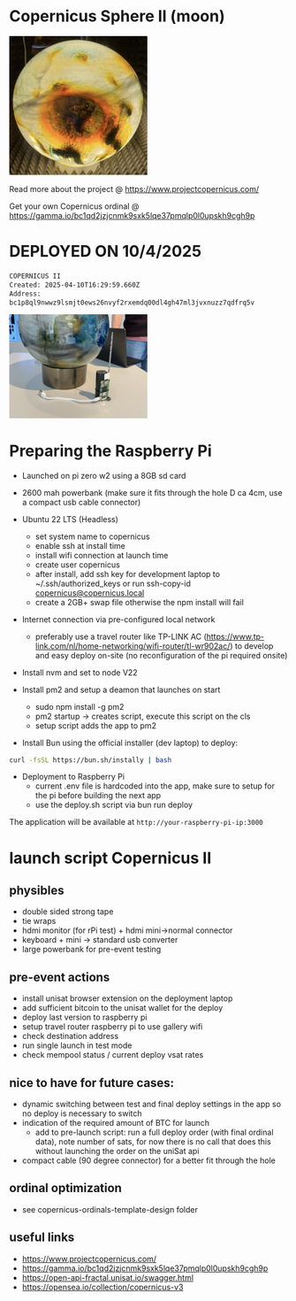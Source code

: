 # Copernicus Sphere II (moon)

<div align="left">
  <img src="public/copernicus-sphere-2.jpg" alt="Copernicus Sphere II" width="250">
</div>

Read more about the project @ https://www.projectcopernicus.com/

Get your own Copernicus ordinal @ https://gamma.io/bc1qd2jzjcnmk9sxk5lqe37pmqlp0l0upskh9cgh9p

# DEPLOYED ON 10/4/2025

```
COPERNICUS II
Created: 2025-04-10T16:29:59.660Z
Address: bc1p8ql9nwwz9lsmjt0ews26nvyf2rxemdq00dl4gh47ml3jvxnuzz7qdfrq5v
```

<div align="left">
  <img src="public/copernicus-sphere-2-rpi.jpg" alt="Copernicus Sphere II Brains" width="250">
</div>

# Preparing the Raspberry Pi

- Launched on pi zero w2 using a 8GB sd card
- 2600 mah powerbank (make sure it fits through the hole D ca 4cm, use a compact usb cable connector)
- Ubuntu 22 LTS (Headless)

  - set system name to copernicus
  - enable ssh at install time
  - install wifi connection at launch time
  - create user copernicus
  - after install, add ssh key for development laptop to ~/.ssh/authorized_keys or run ssh-copy-id copernicus@copernicus.local
  - create a 2GB+ swap file otherwise the npm install will fail

- Internet connection via pre-configured local network
  - preferably use a travel router like TP-LINK AC (https://www.tp-link.com/nl/home-networking/wifi-router/tl-wr902ac/) to develop and easy deploy on-site (no reconfiguration of the pi required onsite)
- Install nvm and set to node V22
- Install pm2 and setup a deamon that launches on start

  - sudo npm install -g pm2
  - pm2 startup -> creates script, execute this script on the cls
  - setup script adds the app to pm2

- Install Bun using the official installer (dev laptop) to deploy:

```bash
curl -fsSL https://bun.sh/instally | bash
```

- Deployment to Raspberry Pi
  - current .env file is hardcoded into the app, make sure to setup for the pi before building the next app
  - use the deploy.sh script via bun run deploy

The application will be available at `http://your-raspberry-pi-ip:3000`

# launch script Copernicus II

## physibles

- double sided strong tape
- tie wraps
- hdmi monitor (for rPi test) + hdmi mini->normal connector
- keyboard + mini -> standard usb converter
- large powerbank for pre-event testing

## pre-event actions

- install unisat browser extension on the deployment laptop
- add sufficient bitcoin to the unisat wallet for the deploy
- deploy last version to raspberry pi
- setup travel router raspberry pi to use gallery wifi
- check destination address
- run single launch in test mode
- check mempool status / current deploy vsat rates

## nice to have for future cases:

- dynamic switching between test and final deploy settings in the app so no deploy is necessary to switch
- indication of the required amount of BTC for launch
  - add to pre-launch script: run a full deploy order (with final ordinal data), note number of sats, for now there is no call that does this without launching the order on the uniSat api
- compact cable (90 degree connector) for a better fit through the hole

## ordinal optimization

- see copernicus-ordinals-template-design folder

## useful links

- https://www.projectcopernicus.com/
- https://gamma.io/bc1qd2jzjcnmk9sxk5lqe37pmqlp0l0upskh9cgh9p
- https://open-api-fractal.unisat.io/swagger.html
- https://opensea.io/collection/copernicus-v3
